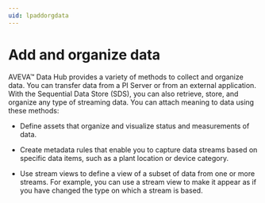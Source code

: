 ```yaml
---
uid: lpaddorgdata
---
```


# Add and organize data

AVEVA&trade; Data Hub provides a variety of methods to collect and organize data. You can transfer data from a PI Server or from an external application. With the Sequential Data Store (SDS), you can also retrieve, store, and organize any type of streaming data. You can attach meaning to data using these methods:

- Define assets that organize and visualize status and measurements of data.

- Create metadata rules that enable you to capture data streams based on specific data items, such as a plant location or device category.

- Use stream views to define a view of a subset of data from one or more streams. For example, you can use a stream view to make it appear as if you have changed the type on which a stream is based.
